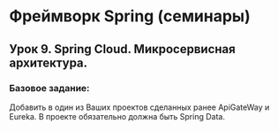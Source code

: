 # Фреймворк Spring (семинары)
## Урок 9. Spring Cloud. Микросервисная архитектура.
### Базовое задание:
Добавить в один из Ваших проектов сделанных ранее ApiGateWay и Eureka. В проекте обязательно должна быть Spring Data.
